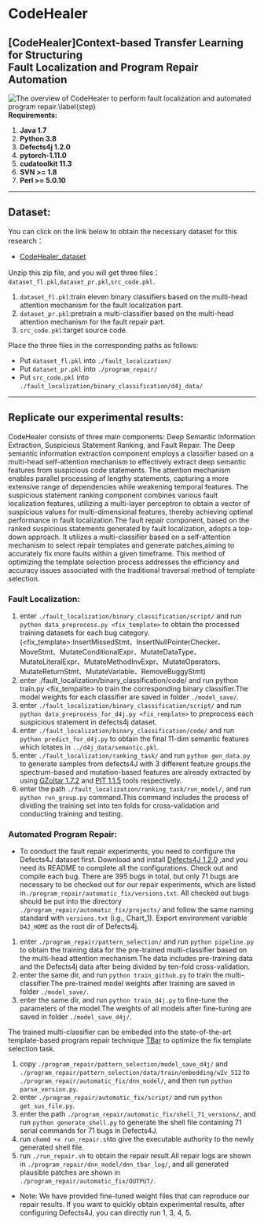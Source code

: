 # CodeHealer
## [CodeHealer]Context-based Transfer Learning for Structuring Fault Localization and Program Repair Automation
![The overview of CodeHealer to perform fault localization and automated program repair.\label{step}](./framework.png) 
**Requirements:**
1. **Java 1.7**
2. **Python 3.8**
3. **Defects4j 1.2.0**
4. **pytorch-1.11.0**
5. **cudatoolkit 11.3**
6. **SVN >= 1.8**
7. **Perl >= 5.0.10**
***
## Dataset:
You can click on the link below to obtain the necessary dataset for this research：
* [CodeHealer_dataset](https://github.com/yyiloe/CodeHealer)

Unzip this zip file, and you will get three files：`dataset_fl.pkl`,`dataset_pr.pkl`,`src_code.pkl`.
1. `dataset_fl.pkl`:train eleven binary classifiers based on the multi-head attention mechanism for the fault localization part.
2. `dataset_pr.pkl`:pretrain a multi-classifier based on the multi-head attention mechanism for the fault repair part.
3. `src_code.pkl`:target source code.

Place the three files in the corresponding paths as follows:
* Put `dataset_fl.pkl` into `./fault_localization/`
* Put `dataset_pr.pkl` into `./program_repair/`
* Put `src_code.pkl` into `./fault_localization/binary_classification/d4j_data/` 
***
## Replicate our experimental results:
CodeHealer consists of three main components: Deep Semantic Information Extraction, Suspicious Statement Ranking, and Fault Repair. The Deep semantic information extraction component employs a classifier based on a multi-head self-attention mechanism to effectively extract deep semantic features from suspicious code statements. The attention mechanism enables parallel processing of lengthy statements, capturing a more extensive range of dependencies while weakening temporal features. The suspicious statement ranking component combines various fault localization features, utilizing a multi-layer perceptron to obtain a vector of suspicious values for multi-dimensional features, thereby achieving optimal performance in fault localization.The fault repair component, based on the ranked suspicious statements generated by fault localization, adopts a top-down approach. It utilizes a multi-classifier based on a self-attention mechanism to select repair templates and generate patches,aiming to accurately fix more faults within a given timeframe. This method of optimizing the template selection process addresses the efficiency and accuracy issues associated with the traditional traversal method of template selection.
### Fault Localization:
1. enter `./fault_localization/binary_classification/script/` and run `python data_preprocess.py <fix_template>` to obtain the processed training datasets for each bug category.(<fix_template>:InsertMissedStmt、InsertNullPointerChecker、MoveStmt、MutateConditionalExpr、MutateDataType、MutateLiteralExpr、MutateMethodInvExpr、MutateOperators、MutateReturnStmt、MutateVariable、RemoveBuggyStmt)
2. enter ./fault_localization/binary_classification/code/ and run python train.py <fix_tempalte> to train the corresponding binary classifier.The model weights for each classifier are saved in folder `./model_save/`.
3. enter `./fault_localization/binary_classification/script/` and run `python data_preprocess_for_d4j.py <fix_remplate>` to preprocess each suspicious statement in defects4j dataset.
4. enter `./fault_localization/binary_classification/code/` and run `python predict_for_d4j.py` to obtain the final 11-dim semantic features which lotates in `../d4j_data/semantic.pkl`.
5. enter `./fault_localization/ranking_task/` and run `python gen_data.py` to generate samples from defects4J with 3 different feature groups.the spectrum-based and mutation-based features are already extracted by using [GZoltar 1.7.2](https://github.com/GZoltar/gzoltar/releases/tag/v1.7.2) and [PIT 1.1.5](https://pitest.org/downloads/) tools respectively. 
6. enter the path `./fault_localization/ranking_task/run_model/`, and run `python run_group.py` command.This command includes the process of dividing the training set into ten folds for cross-validation and conducting training and testing.

### Automated Program Repair:
* To conduct the fault repair experiments, you need to configure the Defects4J dataset first.
Download and install [Defects4J 1.2.0](https://github.com/rjust/defects4j/releases/tag/v1.2.0) ,and you need its README to complete all the configurations.
Check out and compile each bug. There are 395 bugs in total, but only 71 bugs are necessary to be checked out for our repair experiments, which are listed in`./program_repair/automatic_fix/versions.txt`. All checked out bugs should be put into the directory `./program_repair/automatic_fix/projects/` and follow the same naming standard with `versions.txt` (i.g., Chart_1).
Export environment variable `D4J_HOME` as the root dir of Defects4j.
1. enter `./program_repair/pattern_selection/` and run `python pipeline.py` to obtain the training data for the pre-trained multi-classifier based on the multi-head attention mechanism.The data includes pre-training data and the Defects4j data after being divided by ten-fold cross-validation.
2. enter the same dir, and run `python train_github.py` to train the multi-classifier.The pre-trained model weights after training are saved in folder `./model_save/`.
3. enter the same dir, and run `python train_d4j.py` to fine-tune the parameters of the model.The weights of all models after fine-tuning are saved in folder `./model_save_d4j/`.

The trained multi-classifier can be embeded into the state-of-the-art template-based program repair technique [TBar](https://github.com/TruX-DTF/TBar) to optimize the fix template selection task.
1. copy `./program_repair/pattern_selection/model_save_d4j/` and `./program_repair/pattern_selection/data/train/embedding/w2v_512` to `./program_repair/automatic_fix/dnn_model/`, and then run `python parse_version.py`.
2. enter `./program_repair/automatic_fix/script/` and run `python get_sus_file.py`.
3. enter the path `./program_repair/automatic_fix/shell_71_versions/`, and run `python generate_shell.py` to generate the shell file containing 71 serial commands for 71 bugs in Defects4J.
4. run `chomd +x run_repair.sh`to give the executable authority to the newly generated shell file.
5. run `./run_repair.sh` to obtain the repair result.All repair logs are shown in `./program_repair/dnn_model/dnn_tbar_log/`, and all generated plausible patches are shown in `./program_repair/automatic_fix/OUTPUT/`. 
* Note: We have provided fine-tuned weight files that can reproduce our repair results. If you want to quickly obtain experimental results, after configuring Defects4J, you can directly run 1, 3, 4, 5.










